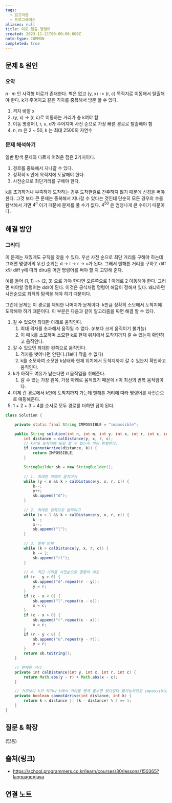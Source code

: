 ```yaml
---
tags:
  - 알고리즘
  - 프로그래머스
aliases: null
title: 미로 탈출 명령어
created: 2023-11-21T00:00:00.000Z
note-type: COMMON
completed: true
---
```



## 문제 & 원인

### 요약
$n \cdot m$  인 사각형 미로가 존재한다. 벽은 없고 (y, x) -> (r, c) 목적지로 이동해서 탈출해야 한다.
k가 주어지고 같은 격자를 중복해서 방문 할 수 있다.

1. 격자 바깥 x
2. (y, x) -> (r, c)로 이동하는 거리가 총 k여야 함
3. 이동 명령어 l, r, u, d가 주어지며 사전 순으로 가장 빠른 경로로 탈출해야 함
4. n, m 은 2 ~ 50, k 는 최대 2500의 자연수

### 문제 해석하기
일반 탐색 문제와 다르게 어려운 점은 2가지이다.

1. 경로를 중복해서 지나갈 수 있다.
2. 정확히 k 안에 목적지에 도달해야 한다.
3. 사전순으로 최단거리를 구해야 한다.

k를 초과하거나 부족하게 도착하는 경우 도착한걸로 간주하지 않기 때문에 신경을 써야 한다. 그것 보다 큰 문제는 중복해서 지나갈 수 있다는 것인데 단순히 모든 경우의 수를 탐색해서 가면 $4^n$ 이기 때문에 문제를 풀 수가 없다. $4^{50}$ 은 엄청나게 큰 수이기 때문이다.


## 해결 방안

### 그리디
이 문제는 재밌게도 규칙을 찾을 수 있다. 우선 사전 순으로 최단 거리를 구해야 하는데 그러면 명령어의 우선 순위는 d -> l -> r -> u가 된다. 그래서 맨해튼 거리를 구하고 diff x와 diff y에 따라 dlru중 어떤 명령어를 써야 할 지 고민해 준다.

예를 들어 (1, 1) -> (2, 3) 으로 가야 한다면 오른쪽으로 1 아래로 2 이동해야 한다. 그러면 써야할 명령어는 ddr이 된다. 이것은 공식처럼 명령어 해답이 정해져 있다. 왜냐하면 사전순으로 최적의 탐색을 해야 하기 때문이다.

그런데 문제는 이 경로를 제외한 나머지가 문제이다. k만큼 정확히 소모해서 도착지에 도착해야 하기 떄문이다. 이 부분은 다음과 같이 알고리즘을 짜면 해결 할 수 있다.


1. 갈 수 있으면 최대한 아래로 움직인다.
	1. 최대 격자를 초과해서 움직일 수 없다. (n보다 크게 움직이기 불가능)
	2. 이 때 k를 소모하며 소모한 k로 현재 위치에서 도착지까지 갈 수 있는지 확인하고 움직인다.
2. 갈 수 있으면 최대한 왼쪽으로 움직인다.
	1. 격자를 벗어나면 안된다.(1보다 작을 수 없다)
	2. k를 소모하여 소모한 k상태와 현재 위치에서 도착지까지 갈 수 있는지 확인하고 움직인다.
3. k가 아직도 여유가 남는다면 rl 움직임을 취해준다.
	1. 갈 수 있는 가장 왼쪽, 가장 아래로 움직였기 때문에 rl이 최선의 반복 움직임이다.
4. 이제 간 경로에서 k만에 도착지까지 가는데 맨해튼 거리에 따라 명령어를 사전순으로 매핑해준다.
5. 1 + 2 + 3 + 4를 순서로 모두 경로를 더하면 답이 된다.

```java
class Solution {

	private static final String IMPOSSIBLE = "impossible";

	public String solution(int n, int m, int y, int x, int r, int c, int k) {
		int distance = calDistance(y, x, r, c);
		// k만에 도착지에 도달 할 수 있는지 미리 판별한다.
		if (cannotArrive(distance, k)) {
			return IMPOSSIBLE;
		}

		StringBuilder sb = new StringBuilder();
		
		// 1. 최대한 아래로 움직이기
		while (y < n && k > calDistance(y, x, r, c)) {
			k--;
			y++;
			sb.append("d");
		}
		
		// 2. 최대한 왼쪽으로 움직이기
		while (x > 1 && k > calDistance(y, x, r, c)) {
			k--;
			x--;
			sb.append("l");
		}
		
		// 3. 왕복 반복
		while (k > calDistance(y, x, r, c)) {
			k -= 2;
			sb.append("rl");
		}
		
		// 4. 최단 거리를 사전순으로 명령어 매핑
		if (r - y > 0) {
			sb.append("d".repeat(r - y));
            y = r;
		}
        if (c - x < 0) {
			sb.append("l".repeat(x - c));
            x = c;
		}
        if (c - x > 0) {
			sb.append("r".repeat(c - x));
            x = c;
		}
        if (r - y < 0) {
			sb.append("u".repeat(y - r));
            y = r;
		}
		return sb.toString();
	}

	// 맨헤튼 거리
	private int calDistance(int y, int x, int r, int c) {
		return Math.abs(y - r) + Math.abs(x - c);
	}

	// 거리보다 k가 작거나 k에서 거리를 뺀게 홀수면 왔다갔다 불가능하므로 impossible
	private boolean cannotArrive(int distance, int k) {
		return k < distance || (k - distance) % 2 == 1;
	}
}
```


## 질문 & 확장

(없음)

## 출처(링크)
- https://school.programmers.co.kr/learn/courses/30/lessons/150365?language=java

## 연결 노트
